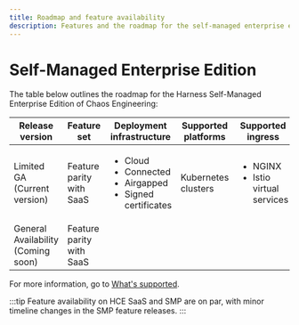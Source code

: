 ```yaml
---
title: Roadmap and feature availability
description: Features and the roadmap for the self-managed enterprise edition of HCE
---
```


# Self-Managed Enterprise Edition

The table below outlines the roadmap for the Harness Self-Managed Enterprise Edition of Chaos Engineering:

| **Release version**| **Feature set** | **Deployment infrastructure** | **Supported platforms** | **Supported ingress** |
| --- | --- | --- | --- | --- |
| Limited GA (Current version)| Feature parity with SaaS | <ul><li> Cloud</li><li>Connected</li><li>Airgapped</li><li>Signed certificates</li></ul> | Kubernetes clusters | <ul><li>NGINX</li><li>Istio virtual services</li></ul> |
| General Availability (Coming soon)| Feature parity with SaaS |

For more information, go to [What's supported](/docs/chaos-engineering/whats-supported.md).

:::tip
Feature availability on HCE SaaS and SMP are on par, with minor timeline changes in the SMP feature releases.
:::
